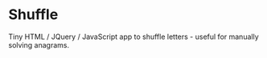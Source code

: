 Shuffle
=======

Tiny HTML / JQuery / JavaScript app to shuffle letters - useful for manually solving anagrams.


